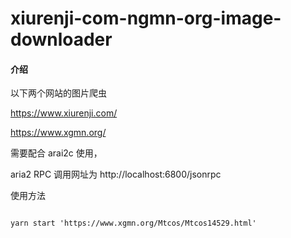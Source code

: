 # xiurenji-com-ngmn-org-image-downloader

#### 介绍

以下两个网站的图片爬虫

https://www.xiurenji.com/

https://www.xgmn.org/

需要配合 arai2c 使用，

aria2 RPC 调用网址为 http://localhost:6800/jsonrpc

使用方法

```shell

yarn start 'https://www.xgmn.org/Mtcos/Mtcos14529.html'

```
